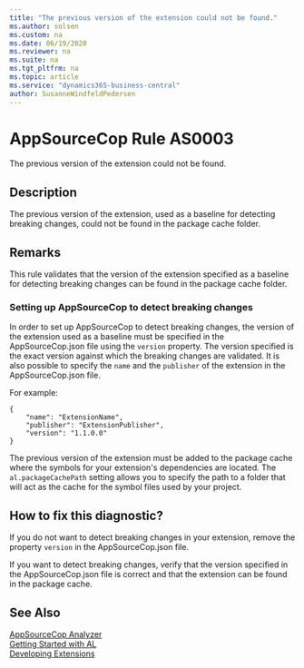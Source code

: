 ```yaml
---
title: "The previous version of the extension could not be found."
ms.author: solsen
ms.custom: na
ms.date: 06/19/2020
ms.reviewer: na
ms.suite: na
ms.tgt_pltfrm: na
ms.topic: article
ms.service: "dynamics365-business-central"
author: SusanneWindfeldPedersen
---
```

[//]: # (START>DO_NOT_EDIT)
[//]: # (IMPORTANT:Do not edit any of the content between here and the END>DO_NOT_EDIT.)
[//]: # (Any modifications should be made in the .xml files in the ModernDev repo.)
# AppSourceCop Rule AS0003
The previous version of the extension could not be found.  

## Description
The previous version of the extension, used as a baseline for detecting breaking changes, could not be found in the package cache folder.

[//]: # (IMPORTANT: END>DO_NOT_EDIT)

## Remarks

This rule validates that the version of the extension specified as a baseline for detecting breaking changes can be found in the package cache folder.

### Setting up AppSourceCop to detect breaking changes

In order to set up AppSourceCop to detect breaking changes, the version of the extension used as a baseline must be specified in the AppSourceCop.json file using the `version` property. The version specified is the exact version against which the breaking changes are validated. It is also possible to specify the `name` and the `publisher` of the extension in the AppSourceCop.json file.

For example:
```
{
    "name": "ExtensionName",
    "publisher": "ExtensionPublisher",
    "version": "1.1.0.0"
}
```

The previous version of the extension must be added to the package cache where the symbols for your extension's dependencies are located. The `al.packageCachePath` setting allows you to specify the path to a folder that will act as the cache for the symbol files used by your project. 

## How to fix this diagnostic?

If you do not want to detect breaking changes in your extension, remove the property `version` in the AppSourceCop.json file.

If you want to detect breaking changes, verify that the version specified in the AppSourceCop.json file is correct and that the extension can be found in the package cache.

## See Also  
[AppSourceCop Analyzer](appsourcecop.md)  
[Getting Started with AL](../devenv-get-started.md)  
[Developing Extensions](../devenv-dev-overview.md)  
